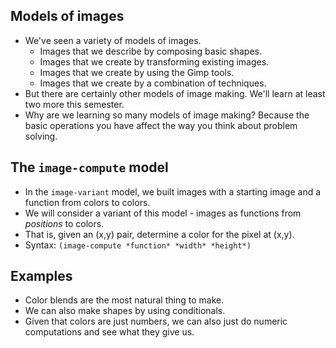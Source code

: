 Models of images
----------------

* We've seen a variety of models of images.
   * Images that we describe by composing basic shapes.
   * Images that we create by transforming existing images.
   * Images that we create by using the Gimp tools.
   * Images that we create by a combination of techniques.
* But there are certainly other models of image making.  We'll
  learn at least two more this semester.
* Why are we learning so many models of image making?  Because the
  basic operations you have affect the way you think about problem
  solving.

The `image-compute` model
-------------------------

* In the `image-variant` model, we built images with a starting
  image and a function from colors to colors.
* We will consider a variant of this model - images as functions
  from *positions* to colors.
* That is, given an (x,y) pair, determine a color for the pixel at
  (x,y).
* Syntax: `(image-compute *function* *width* *height*)`

Examples
--------

* Color blends are the most natural thing to make.
* We can also make shapes by using conditionals.
* Given that colors are just numbers, we can also just do numeric
  computations and see what they give us.
